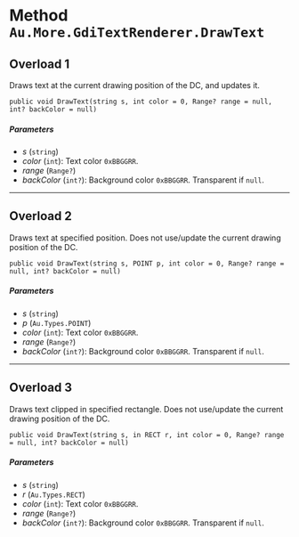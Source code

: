 # Method `Au.More.GdiTextRenderer.DrawText`

## Overload 1

Draws text at the current drawing position of the DC, and updates it.

```
public void DrawText(string s, int color = 0, Range? range = null, int? backColor = null)
```

##### Parameters

- *s*  (`string`)
- *color*  (`int`):
    Text color `0xBBGGRR`.
- *range*  (`Range?`)
- *backColor*  (`int?`):
    Background color `0xBBGGRR`. Transparent if `null`.

* * *

## Overload 2

Draws text at specified position. Does not use/update the current drawing position of the DC.

```
public void DrawText(string s, POINT p, int color = 0, Range? range = null, int? backColor = null)
```

##### Parameters

- *s*  (`string`)
- *p*  (`Au.Types.POINT`)
- *color*  (`int`):
    Text color `0xBBGGRR`.
- *range*  (`Range?`)
- *backColor*  (`int?`):
    Background color `0xBBGGRR`. Transparent if `null`.

* * *

## Overload 3

Draws text clipped in specified rectangle. Does not use/update the current drawing position of the DC.

```
public void DrawText(string s, in RECT r, int color = 0, Range? range = null, int? backColor = null)
```

##### Parameters

- *s*  (`string`)
- *r*  (`Au.Types.RECT`)
- *color*  (`int`):
    Text color `0xBBGGRR`.
- *range*  (`Range?`)
- *backColor*  (`int?`):
    Background color `0xBBGGRR`. Transparent if `null`.